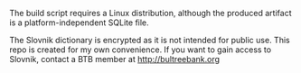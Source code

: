 The build script requires a Linux distribution, although the produced artifact is a platform-independent SQLite file. 

The Slovnik dictionary is encrypted as it is not intended for public use. This repo is created for my own convenience. If you want to gain access to Slovnik, contact a BTB member at http://bultreebank.org
